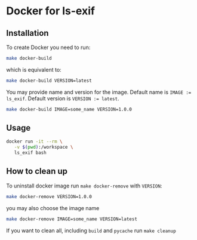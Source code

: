 # Docker for ls-exif

## Installation

To create Docker you need to run:

```bash
make docker-build
```

which is equivalent to:

```bash
make docker-build VERSION=latest
```

You may provide name and version for the image.
Default name is `IMAGE := ls_exif`.
Default version is `VERSION := latest`.

```bash
make docker-build IMAGE=some_name VERSION=1.0.0
```

## Usage

```bash
docker run -it --rm \
   -v $(pwd):/workspace \
   ls_exif bash
```

## How to clean up

To uninstall docker image run `make docker-remove` with `VERSION`:

```bash
make docker-remove VERSION=1.0.0
```

you may also choose the image name

```bash
make docker-remove IMAGE=some_name VERSION=latest
```

If you want to clean all, including `build` and `pycache` run `make cleanup`
